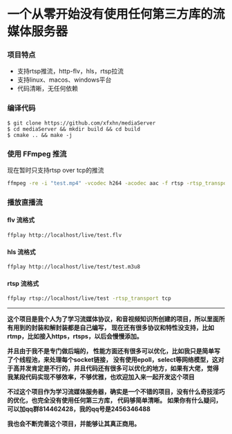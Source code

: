 ﻿# 一个从零开始没有使用任何第三方库的流媒体服务器

### 项目特点

- 支持rtsp推流，http-flv，hls，rtsp拉流
- 支持linux、macos、windows平台
- 代码清晰，无任何依赖


### 编译代码
```console
$ git clone https://github.com/xfxhn/mediaServer
$ cd mediaServer && mkdir build && cd build
$ cmake .. && make -j
```


### 使用 FFmpeg 推流
现在暂时只支持rtsp over tcp的推流
```bash
ffmpeg -re -i "test.mp4" -vcodec h264 -acodec aac -f rtsp -rtsp_transport tcp rtsp://127.0.0.1/live/test
```


### 播放直播流
#### flv 流格式
```bash
ffplay http://localhost/live/test.flv
```

#### hls 流格式
```bash
ffplay http://localhost/live/test/test.m3u8
```

#### rtsp 流格式
```bash
ffplay rtsp://localhost/live/test -rtsp_transport tcp
```



****

**这个项目是我个人为了学习流媒体协议，和音视频知识所创建的项目，所以里面所有用到的封装和解封装都是自己编写， 现在还有很多协议和特性没支持，比如rtmp，比如接入https，rtsps，以后会慢慢添加。**

**并且由于我不是专门做后端的， 性能方面还有很多可以优化，比如我只是简单写了个线程池，来处理每个socket链接， 没有使用epoll，select等网络模型，这对于高并发肯定是不行的，并且代码还有很多可以优化的地方，如果有大佬，觉得
我某段代码实现不够效率，不够优雅，也欢迎加入来一起开发这个项目**

**不过这个项目作为学习流媒体服务器，确实是一个不错的项目，没有什么奇技淫巧的优化，也完全没有使用任何第三方库， 代码够简单清晰。 如果你有什么疑问，可以加qq群814462428，我的qq号是2456346488**


**我也会不断完善这个项目，并能够让其真正商用。**